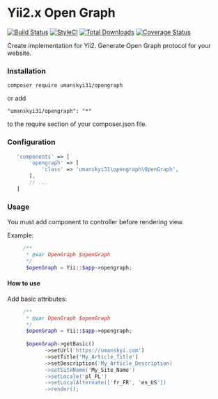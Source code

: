 # Yii2.x Open Graph
[![Build Status](https://travis-ci.org/vumanskyi/yii2-opengraph.svg?branch=master)](https://travis-ci.org/vumanskyi/yii2-opengraph)
[![StyleCI](https://github.styleci.io/repos/119894207/shield?branch=master)](https://github.styleci.io/repos/119894207)
[![Total Downloads](https://img.shields.io/packagist/dt/umanskyi31/opengraph.svg?style=flat-square)](https://packagist.org/packages/umanskyi31/opengraph)
[![Coverage Status](https://coveralls.io/repos/github/vumanskyi/yii2-opengraph/badge.svg)](https://coveralls.io/github/vumanskyi/yii2-opengraph)

Create implementation for Yii2. Generate Open Graph protocol for your website.

### Installation

```
composer require umanskyi31/opengraph
```

or add 

```
"umanskyi31/opengraph": "*"
```

to the require section of your composer.json file.

### Configuration

```php
   'components' => [
       'opengraph' => [
           'class' => 'umanskyi31\opengraph\OpenGraph',
       ],
       // ...
   ]
```

### Usage

You must add component to controller before rendering view.

Example:

```php
     /**
      * @var OpenGraph $openGraph
      */
      $openGraph = Yii::$app->opengraph;
```



#### How to use

Add basic attributes:

```php
     /**
      * @var OpenGraph $openGraph
      */
      $openGraph = Yii::$app->opengraph;
      
      $openGraph->getBasic()
            ->setUrl('https://umanskyi.com') 
            ->setTitle('My_Article_Title')
            ->setDescription('My_Article_Description)
            ->setSiteName('My_Site_Name')
            ->setLocale('pl_PL')
            ->setLocalAlternate(['fr_FR', 'en_US'])
            ->render();
```
